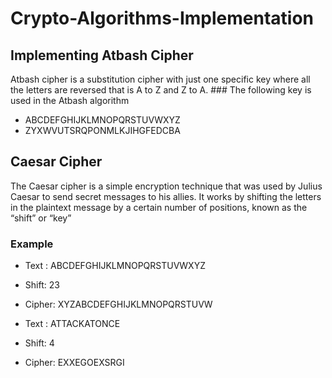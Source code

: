 # Crypto-Algorithms-Implementation

## Implementing Atbash Cipher
Atbash cipher is a substitution cipher with just one specific key where all the letters are reversed that is A to Z and Z to A. ### The following key is used in the Atbash algorithm
- ABCDEFGHIJKLMNOPQRSTUVWXYZ
- ZYXWVUTSRQPONMLKJIHGFEDCBA



## Caesar Cipher
The Caesar cipher is a simple encryption technique that was used by Julius Caesar to send secret messages to his allies. It works by shifting the letters in the plaintext message by a certain number of positions, known as the “shift” or “key”

### Example
- Text : ABCDEFGHIJKLMNOPQRSTUVWXYZ
- Shift: 23
- Cipher: XYZABCDEFGHIJKLMNOPQRSTUVW

- Text : ATTACKATONCE
- Shift: 4
- Cipher: EXXEGOEXSRGI
